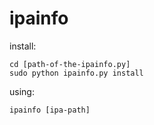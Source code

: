 # ipainfo

install:
```
cd [path-of-the-ipainfo.py]
sudo python ipainfo.py install 
```

using:
```
ipainfo [ipa-path]
```



